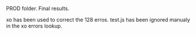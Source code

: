 PROD folder. Final results. 

xo has been used to correct the 128 erros. 
test.js has been ignored manualy in the xo errors lookup. 
